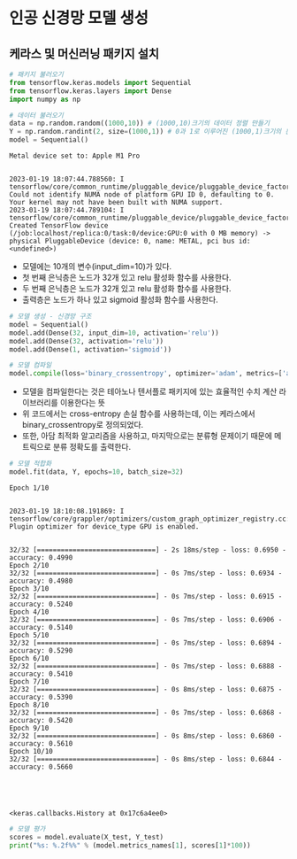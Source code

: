 # 인공 신경망 모델 생성

## 케라스 및 머신러닝 패키지 설치


```python
# 패키지 불러오기
from tensorflow.keras.models import Sequential
from tensorflow.keras.layers import Dense
import numpy as np
```


```python
# 데이터 불러오기
data = np.random.random((1000,10)) # (1000,10)크기의 데이터 정렬 만들기
Y = np.random.randint(2, size=(1000,1)) # 0과 1로 이루어진 (1000,1)크기의 분류 정렬 만들기
model = Sequential()
```

    Metal device set to: Apple M1 Pro


    2023-01-19 18:07:44.788560: I tensorflow/core/common_runtime/pluggable_device/pluggable_device_factory.cc:306] Could not identify NUMA node of platform GPU ID 0, defaulting to 0. Your kernel may not have been built with NUMA support.
    2023-01-19 18:07:44.789104: I tensorflow/core/common_runtime/pluggable_device/pluggable_device_factory.cc:272] Created TensorFlow device (/job:localhost/replica:0/task:0/device:GPU:0 with 0 MB memory) -> physical PluggableDevice (device: 0, name: METAL, pci bus id: <undefined>)


* 모델에는 10개의 변수(input_dim=10)가 있다.
* 첫 번째 은닉층은 노드가 32개 있고 relu 활성화 함수를 사용한다.
* 두 번째 은닉층은 노드가 32개 있고 relu 활성화 함수를 사용한다.
* 출력층은 노드가 하나 있고 sigmoid 활성화 함수를 사용한다.


```python
# 모델 생성 - 신경망 구조
model = Sequential()
model.add(Dense(32, input_dim=10, activation='relu')) 
model.add(Dense(32, activation='relu'))
model.add(Dense(1, activation='sigmoid'))
```


```python
# 모델 컴파일
model.compile(loss='binary_crossentropy', optimizer='adam', metrics=['accuracy'])
```

* 모델을 컴파일한다는 것은 테아노나 텐서플로 패키지에 있는 효율적인 수치 계산 라이브러리를 이용한다는 뜻
* 위 코드에서는 cross-entropy 손실 함수를 사용하는데, 이는 케라스에서 binary_crossentropy로 정의되었다.
* 또한, 아담 최적화 알고리즘을 사용하고, 마지막으로는 분류형 문제이기 때문에 메트릭으로 분류 정확도를 출력한다.


```python
# 모델 적합화
model.fit(data, Y, epochs=10, batch_size=32)
```

    Epoch 1/10


    2023-01-19 18:10:08.191869: I tensorflow/core/grappler/optimizers/custom_graph_optimizer_registry.cc:114] Plugin optimizer for device_type GPU is enabled.


    32/32 [==============================] - 2s 18ms/step - loss: 0.6950 - accuracy: 0.4990
    Epoch 2/10
    32/32 [==============================] - 0s 7ms/step - loss: 0.6934 - accuracy: 0.4980
    Epoch 3/10
    32/32 [==============================] - 0s 7ms/step - loss: 0.6915 - accuracy: 0.5240
    Epoch 4/10
    32/32 [==============================] - 0s 7ms/step - loss: 0.6906 - accuracy: 0.5140
    Epoch 5/10
    32/32 [==============================] - 0s 7ms/step - loss: 0.6894 - accuracy: 0.5290
    Epoch 6/10
    32/32 [==============================] - 0s 7ms/step - loss: 0.6888 - accuracy: 0.5410
    Epoch 7/10
    32/32 [==============================] - 0s 8ms/step - loss: 0.6875 - accuracy: 0.5390
    Epoch 8/10
    32/32 [==============================] - 0s 7ms/step - loss: 0.6868 - accuracy: 0.5420
    Epoch 9/10
    32/32 [==============================] - 0s 8ms/step - loss: 0.6860 - accuracy: 0.5610
    Epoch 10/10
    32/32 [==============================] - 0s 8ms/step - loss: 0.6844 - accuracy: 0.5660





    <keras.callbacks.History at 0x17c6a4ee0>




```python
# 모델 평가
scores = model.evaluate(X_test, Y_test)
print("%s: %.2f%%" % (model.metrics_names[1], scores[1]*100))
```
